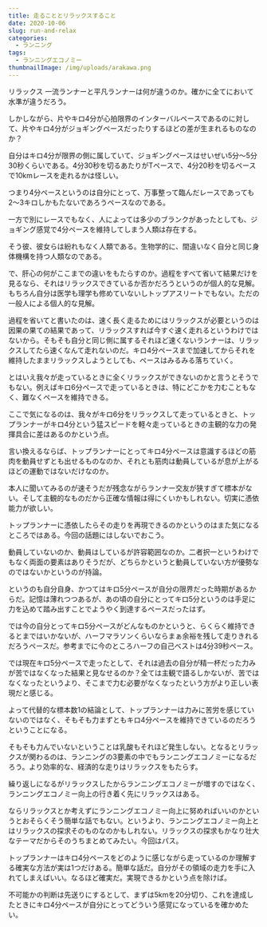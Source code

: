 ```yaml
---
title: 走ることとリラックスすること
date: 2020-10-06
slug: run-and-relax
categories:
  - ランニング
tags:
  - ランニングエコノミー
thumbnailImage: /img/uploads/arakawa.png
---
```

リラックス
一流ランナーと平凡ランナーは何が違うのか。確かに全てにおいて水準が違うだろう。

<!--more-->

しかしながら、片やキロ4分が心拍限界のインターバルペースであるのに対して、片やキロ4分がジョギングペースだったりするほどの差が生まれるものなのか？

自分はキロ4分が限界の側に属していて、ジョギングペースはせいぜい5分〜5分30秒くらいである。4分30秒を切るあたりがTペースで、4分20秒を切るペースで10kmレースを走れるかは怪しい。

つまり4分ペースというのは自分にとって、万事整って臨んだレースであっても2〜3キロしかもたないであろうペースなのである。

一方で別にレースでもなく、人によっては多少のブランクがあったとしても、ジョギング感覚で4分ペースを維持してしまう人類は存在する。

そう彼、彼女らは紛れもなく人類である。生物学的に、間違いなく自分と同じ身体機構を持つ人類なのである。

で、肝心の何がここまでの違いをもたらすのか。過程をすべて省いて結果だけを見るなら、それはリラックスできているか否かだろうというのが個人的な見解。もちろん自分は医学も理学も修めていないしトップアスリートでもない。ただの一般人による個人的な見解。

過程を省いてと書いたのは、速く長く走るためにはリラックスが必要というのは因果の果ての結果であって、リラックスすれば今すぐ速く走れるというわけではないから。そもそも自分と同じ側に属するそれほど速くないランナーは、リラックスしてたら速くなんて走れないのだ。キロ4分ペースまで加速してからそれを維持したままリラックスしようとしても、ペースはみるみる落ちていく。

とはいえ我々が走っているときに全くリラックスができないのかと言うとそうでもない。例えばキロ6分ペースで走っているときは、特にどこかを力むこともなく、難なくペースを維持できる。

ここで気になるのは、我々がキロ6分をリラックスして走っているときと、トップランナーがキロ4分という猛スピードを軽々走っているときの主観的な力の発揮具合に差はあるのかという点。

言い換えるならば、トップランナーにとってキロ4分ペースは意識するほどの筋肉を動員せずとも出せるものなのか、それとも筋肉は動員しているが息が上がるほどの運動ではないだけなのか。

本人に聞いてみるのが速そうだが残念ながらランナー交友が狭すぎて標本がない。そして主観的なものだから正確な情報は得にくいかもしれない。切実に憑依能力が欲しい。

トップランナーに憑依したらその走りを再現できるのかというのはまた気になるところではある。今回の話題にはしないでおこう。

動員していないのか、動員はしているが許容範囲なのか。二者択一というわけでもなく両面の要素はありそうだが、どちらかというと動員していない方が優勢なのではないかというのが持論。

というのも自分自身、かつてはキロ5分ペースが自分の限界だった時期があるからだ。記憶は薄れつつあるが、あの頃の自分にとってキロ5分というのは手足に力を込めて踏み出すことでようやく到達するペースだったはず。

では今の自分とってキロ5分ペースがどんなものかというと、らくらく維持できるとまではいかないが、ハーフマラソンくらいならまぁ余裕を残して走りきれるだろうペースだ。参考までに今のところハーフの自己ベストは4分39秒ペース。

では現在キロ5分ペースで走ったとして、それは過去の自分が精一杯だった力みが苦ではなくなった結果と見なせるのか？全ては主観で語るしかないが、苦ではなくなったというより、そこまで力む必要がなくなったという方がより正しい表現だと感じる。

よって代替的な標本数1の結論として、トップランナーは力みに苦労を感じていないのではなく、そもそも力まずともキロ4分ペースを維持できているのだろうということになる。

そもそも力んでいないということは乳酸もそれほど発生しない。となるとリラックスが関わるのは、ランニングの3要素の中でもランニングエコノミーになるだろう。より効率的な、経済的な走りはリラックスをもたらす。

繰り返しになるがリラックスしたからランニングエコノミーが増すのではなく、ランニングエコノミー向上の行き着く先にリラックスはある。

ならリラックスとか考えずにランニングエコノミー向上に努めればいいのかというとおそらくそう簡単な話でもない。というより、ランニングエコノミー向上とはリラックスの探求そのものなのかもしれない。リラックスの探求もかなり壮大なテーマだからそのうちまとめてみたい。今回はパス。

トップランナーはキロ4分ペースをどのように感じながら走っているのか理解する確実な方法が実は1つだけある。簡単な話だ。自分がその領域の走力を手に入れてしまえばいい。なるほど確実だ。実現できるかという点を除けば。

不可能かの判断は先送りにするとして、まずは5kmを20分切り、これを達成したときにキロ4分ペースが自分にとってどういう感覚になっているを確かめたい。

